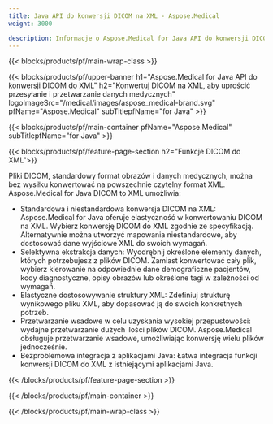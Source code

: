 ```yaml
---
title: Java API do konwersji DICOM na XML - Aspose.Medical
weight: 3000

description: Informacje o Aspose.Medical for Java API do konwersji DICOM na XML
---
```


{{< blocks/products/pf/main-wrap-class >}}

{{< blocks/products/pf/upper-banner h1="Aspose.Medical for Java API do konwersji DICOM do XML" h2="Konwertuj DICOM na XML, aby uprościć przesyłanie i przetwarzanie danych medycznych" logoImageSrc="/medical/images/aspose_medical-brand.svg" pfName="Aspose.Medical" subTitlepfName="for Java" >}}

{{< blocks/products/pf/main-container pfName="Aspose.Medical" subTitlepfName="for Java" >}}

{{< blocks/products/pf/feature-page-section h2="Funkcje DICOM do XML">}}

<p>Pliki DICOM, standardowy format obrazów i danych medycznych, można bez wysiłku konwertować na powszechnie czytelny format XML. Aspose.Medical for Java DICOM to XML umożliwia:</p>

<ul>
<li>Standardowa i niestandardowa konwersja DICOM na XML: Aspose.Medical for Java oferuje elastyczność w konwertowaniu DICOM na XML. Wybierz konwersję DICOM do XML zgodnie ze specyfikacją. Alternatywnie można utworzyć mapowania niestandardowe, aby dostosować dane wyjściowe XML do swoich wymagań.</li>
<li>Selektywna ekstrakcja danych: Wyodrębnij określone elementy danych, których potrzebujesz z plików DICOM. Zamiast konwertować cały plik, wybierz kierowanie na odpowiednie dane demograficzne pacjentów, kody diagnostyczne, opisy obrazów lub określone tagi w zależności od wymagań.</li>
<li>Elastyczne dostosowywanie struktury XML: Zdefiniuj strukturę wynikowego pliku XML, aby dopasować ją do swoich konkretnych potrzeb.</li>
<li>Przetwarzanie wsadowe w celu uzyskania wysokiej przepustowości: wydajne przetwarzanie dużych ilości plików DICOM. Aspose.Medical obsługuje przetwarzanie wsadowe, umożliwiając konwersję wielu plików jednocześnie.</li>
<li>Bezproblemowa integracja z aplikacjami Java: Łatwa integracja funkcji konwersji DICOM do XML z istniejącymi aplikacjami Java.</li>
</ul>

{{< /blocks/products/pf/feature-page-section >}}

{{< /blocks/products/pf/main-container >}}

{{< /blocks/products/pf/main-wrap-class >}}